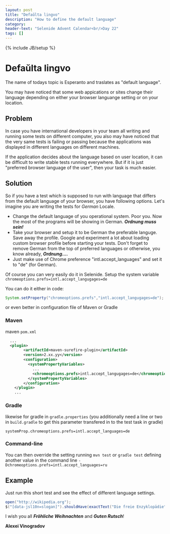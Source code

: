 ```yaml
---
layout: post
title: "Defaŭlta lingvo"
description: "How to define the default language"
category:
header-text: "Selenide Advent Calendar<br/>Day 22"
tags: []
---
```

{% include JB/setup %}

# Defaŭlta lingvo

The name of todays topic is Esperanto and traslates as "default language".

You may have noticed that some web appications or sites change their language depending on either your browser languange setting or on your location.

## Problem
In case you have international developers in your team all writing and running some tests on different computer, you also may have noticed that the very same tests is failing or passing because the applications was displayed in different languages on different machines.

If the application decides about the language based on user location, it can be difficult to write stable tests running everywhere. But if it is just "preferred browser language of the user", then your task is much easier.

## Solution

So if you have a test which is supposed to run with language that differs from the default language of your browser, you have following options. Let's imagine you are writing the tests for _German_ Locale.

- Change the default language of you operational system. Poor you. Now the most of the programs will be showing in German. _**Ordnung muss sein!**_
- Take your browser and setup it to be German the preferable languge. Save away the profile. Google and experiment a lot about loading custom browser profile before starting your tests. Don't forget to remove German from the top of preferred languages or otherwise, you know already, _**Ordnung....**_
- Just make use of Chrome preference "intl.accept_languages" and set it to "de" (for German).

Of course you can very easily do it in Selenide.
Setup the system variable `chromeoptions.prefs=intl.accept_langugages=de`

You can do it either in code:
```java
System.setProperty("chromeoptions.prefs","intl.accept_langugages=de");
```
or even better in configuration file of Maven or Gradle

### Maven 

maven `pom.xml`
```xml
  ...
  <plugin>
        <artifactId>maven-surefire-plugin</artifactId>
        <version>2.xx.yy</version>
        <configuration>
          <systemPropertyVariables>
            ...
            <chromeoptions.prefs>intl.accept_langugages=de</chromeoptions.prefs>
          </systemPropertyVariables>
        </configuration>
    </plugin>
    ...
```

### Gradle

likewise for gradle in `gradle.properties` (you additionally need a line or two in `build.gradle` to get this parameter transfered in to the test task in gradle)
```properties
systemProp.chromeoptions.prefs=intl.accept_languages=de
```

### Command-line

You can then override the setting running `mvn test` or `gradle test` defining another value in the command line `-Dchromeoptions.prefs=intl.accept_languages=ru`


## Example

Just run this short test and see the effect of different language settings.

```java
open("http://wikipedia.org");
$("[data-jsl10n=slogan]").shouldHave(exactText("Die freie Enzyklopädie"));
```

I wish you all _**Fröhliche Weihnachten**_ and _**Guten Rutsch**_! 

**Alexei Vinogradov**
